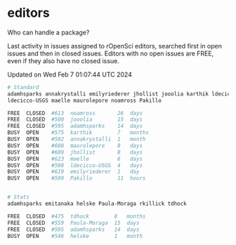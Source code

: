 # editors

Who can handle a package?

Last activity in issues assigned to rOpenSci editors, searched first in open
issues and then in closed issues. Editors with no open issues are FREE, even if
they also have no closed issue.


Updated on Wed Feb 7 01:07:44 UTC 2024

```bash
# Standard
adamhsparks annakrystalli emilyriederer jhollist jooolia karthik ldecicco
ldecicco-USGS maelle maurolepore noamross Pakillo

FREE  CLOSED  #613  noamross       26  days
FREE  CLOSED  #500  jooolia        15  days
FREE  CLOSED  #595  adamhsparks    14  days
BUSY  OPEN    #575  karthik        7   months
BUSY  OPEN    #502  annakrystalli  1   month
BUSY  OPEN    #608  maurolepore    8   days
BUSY  OPEN    #609  jhollist       8   days
BUSY  OPEN    #623  maelle         6   days
BUSY  OPEN    #598  ldecicco-USGS  4   days
BUSY  OPEN    #619  emilyriederer  1   day
BUSY  OPEN    #599  Pakillo        11  hours


# Stats
adamhsparks emitanaka helske Paula-Moraga rkillick tdhock

FREE  CLOSED  #475  tdhock        8   months
FREE  CLOSED  #559  Paula-Moraga  15  days
FREE  CLOSED  #595  adamhsparks   14  days
BUSY  OPEN    #546  helske        1   month
```
